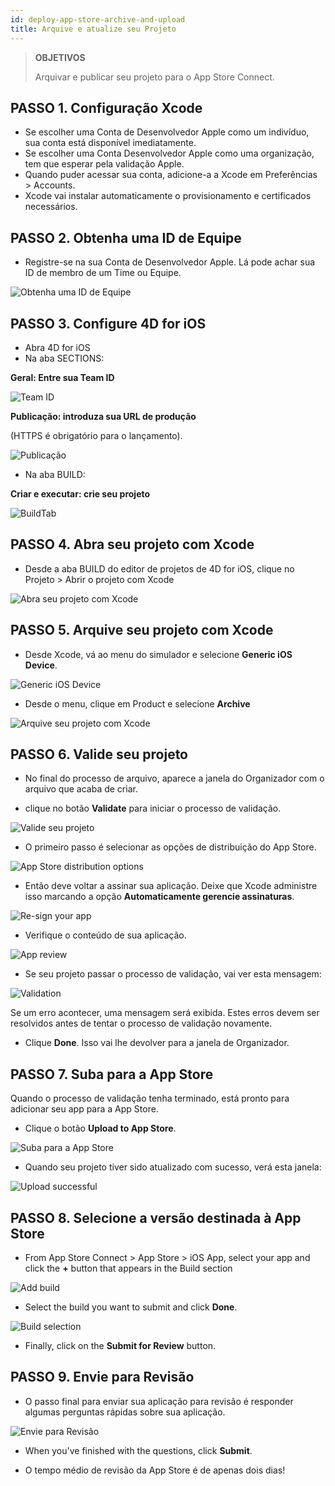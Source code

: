```yaml
---
id: deploy-app-store-archive-and-upload
title: Arquive e atualize seu Projeto
---
```


> **OBJETIVOS**
> 
> Arquivar e publicar seu projeto para o App Store Connect.

## PASSO 1. Configuração Xcode
* Se escolher uma Conta de Desenvolvedor Apple como um indivíduo, sua conta está disponível imediatamente.
* Se escolher uma Conta Desenvolvedor Apple como uma organização, tem que esperar pela validação Apple.
* Quando puder acessar sua conta, adicione-a a Xcode em Preferências > Accounts.
* Xcode vai instalar automaticamente o provisionamento e certificados necessários.

## PASSO 2. Obtenha uma ID de Equipe

* Registre-se na sua Conta de Desenvolvedor Apple. Lá pode achar sua ID de membro de um Time ou Equipe.

![Obtenha uma ID de Equipe](assets/en/deploy-in-house/Team-ID-4D-for-iOS.png)

## PASSO 3. Configure 4D for iOS

* Abra 4D for iOS
* Na aba SECTIONS:

**Geral: Entre sua Team ID**

![Team ID](assets/en/deploy-app-store/Team-ID.png)

**Publicação: introduza sua URL de produção**

(HTTPS é obrigatório para o lançamento).

![Publicação](assets/en/deploy-app-store/Publishing.png)

* Na aba BUILD:

**Criar e executar: crie seu projeto**

![BuildTab](assets/en/deploy-app-store/BuildTab.png)

## PASSO 4. Abra seu projeto com Xcode

* Desde a aba BUILD do editor de projetos de 4D for iOS, clique no Projeto > Abrir o projeto com Xcode

![Abra seu projeto com Xcode](assets/en/deploy-in-house/Open-your-project-Xcode-4D-for-iOS.png)

## PASSO 5. Arquive seu projeto com Xcode

* Desde Xcode, vá ao menu do simulador e selecione **Generic iOS Device**.

![Generic iOS Device](assets/en/deploy-in-house/Deployment-Generic-iOS-Device.png)

* Desde o menu, clique em  Product e selecione **Archive**

![Arquive seu projeto com Xcode](assets/en/deploy-in-house/Archive-your-Project.png)

## PASSO 6. Valide seu projeto

* No final do processo de arquivo, aparece a janela do Organizador com o arquivo que acaba de criar.

* clique no botão **Validate** para iniciar o processo de validação.

![Valide seu projeto](assets/en/deploy-app-store/Organizer-Project-Validation.png)

* O primeiro passo é selecionar as opções de distribuição do App Store.

![App Store distribution options](assets/en/deploy-app-store/App-Store-Distribution-options.png)

* Então deve voltar a assinar sua aplicação. Deixe que Xcode administre isso marcando a opção **Automaticamente gerencie assinaturas**.

![Re-sign your app](assets/en/deploy-app-store/Re-sign-your-App.png)

* Verifique o conteúdo de sua aplicação.

![App review](assets/en/deploy-app-store/Review-App.png)

* Se seu projeto passar o processo de validação, vai ver esta mensagem:

![Validation](assets/en/deploy-app-store/Archive-validation-complete.png)

Se um erro acontecer, uma mensagem será exibida. Estes erros devem ser resolvidos antes de tentar o processo de validação novamente.

* Clique **Done**. Isso vai lhe devolver para a janela de Organizador.

## PASSO 7. Suba para a App Store

Quando o processo de validação tenha terminado, está pronto para adicionar seu app para a App Store.

* Clique o botão **Upload to App Store**.

![Suba para a App Store](assets/en/deploy-app-store/Upload-to-AppStore.png)

* Quando seu projeto tiver sido atualizado com sucesso, verá esta janela:

![Upload successful](assets/en/deploy-app-store/upload-Successful.png)

## PASSO 8. Selecione a versão destinada à App Store

* From App Store Connect > App Store > iOS App, select your app and click the **+** button that appears in the Build section

![Add build](assets/en/deploy-app-store/Add-build-app-store-connect.png)

* Select the build you want to submit and click **Done**.

![Build selection](assets/en/deploy-app-store/Select-build-app-store-connect.png)

* Finally, click on the **Submit for Review** button.

## PASSO 9. Envie para Revisão

* O passo final para enviar sua aplicação para revisão é responder algumas perguntas rápidas sobre sua aplicação.

![Envie para Revisão](assets/en/deploy-app-store/Export-Compliance-Content-Rights-Advertising-Identifer.png)

* When you've finished with the questions, click **Submit**.

* O tempo médio de revisão da App Store é de apenas dois dias!
